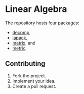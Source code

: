 # Linear Algebra

The repository hosts four packages:

* [decomp](decomp),
* [lapack](lapack),
* [matrix](matrix), and
* [metric](metric).

## Contributing

1. Fork the project.
2. Implement your idea.
3. Create a pull request.

